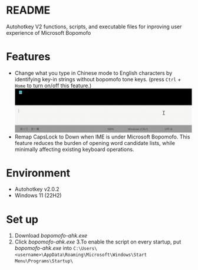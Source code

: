 # README
Autohotkey V2 functions, scripts, and executable files for inproving user experience of Microsoft Bopomofo
# Features
- Change what you type in Chinese mode to English characters by identifying key-in strings without bopomofo tone keys. (press `Ctrl` + `Home` to turn on/off this feature.)
  ![press `Ctrl`+`Home` to turn on/off this feature](./media/auto-zh-to-eng.gif)
- Remap CapsLock to Down when IME is under Microsoft Bopomofo. This feature reduces the burden of opening word candidate lists, while minimally affecting existing keyboard operations.
# Environment
- Autohotkey v2.0.2
- Windows 11 (22H2)
# Set up 
1. Download *bopomofo-ahk.exe*
2. Click *bopomofo-ahk.exe*
3.To enable the script on every startup, put *bopomofo-ahk.exe* into `C:\Users\<username>\AppData\Roaming\Microsoft\Windows\Start Menu\Programs\Startup\`


